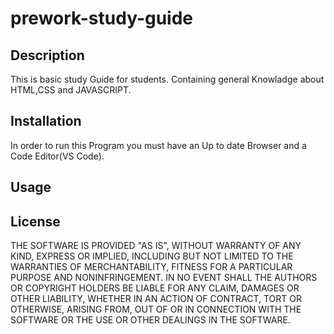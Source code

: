 # prework-study-guide


## Description

This is  basic study Guide for students. Containing general Knowladge about HTML,CSS and JAVASCRIPT. 


## Installation
In order to run this Program you must have an Up to date Browser and a Code Editor(VS Code).

## Usage






## License
THE SOFTWARE IS PROVIDED "AS IS", WITHOUT WARRANTY OF ANY KIND, EXPRESS OR
IMPLIED, INCLUDING BUT NOT LIMITED TO THE WARRANTIES OF MERCHANTABILITY,
FITNESS FOR A PARTICULAR PURPOSE AND NONINFRINGEMENT. IN NO EVENT SHALL THE
AUTHORS OR COPYRIGHT HOLDERS BE LIABLE FOR ANY CLAIM, DAMAGES OR OTHER
LIABILITY, WHETHER IN AN ACTION OF CONTRACT, TORT OR OTHERWISE, ARISING FROM,
OUT OF OR IN CONNECTION WITH THE SOFTWARE OR THE USE OR OTHER DEALINGS IN THE
SOFTWARE.
